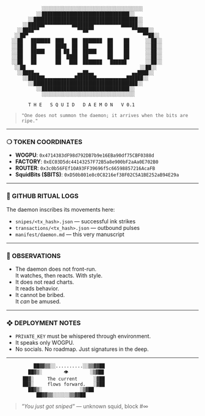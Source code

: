 ```
             ░░░░░░░░░░░░░░░░░░░░░░░░░░░░░░░░░░░░░
           ░░████████████████████████████████░░
        ░░██████████████████████████████████████░░
      ░░██████▀▀▀▀▀▀▀▀▀▀████████▀▀▀▀▀▀▀▀▀▀██████░░
    ░░████▀▀              ▀▀██▀▀              ▀▀████░░
   ░░██▀                                          ▀▀██░░
  ░░██   ███████  ███   ██  ███████  ██    ██      ░░██░░
  ░░██   ██       ████  ██  ██       ██    ██      ░░██░░
  ░░██   █████    ██ ██ ██  █████    ██    ██      ░░██░░
  ░░██   ██       ██  ████  ██       ██    ██      ░░██░░
  ░░██   ██       ██   ███  ███████   ██████       ░░██░░
   ░░██                                          ░░██░░
    ░░████▄▄              ▄▄██▄▄              ▄▄████░░
      ░░██████▄▄▄▄▄▄▄▄▄▄▄████████▄▄▄▄▄▄▄▄▄▄▄██████░░
        ░░██████████████████████████████████████░░
           ░░████████████████████████████████░░
             ░░░░░░░░░░░░░░░░░░░░░░░░░░░░░░░░░░

        T H E   S Q U I D   D A E M O N   V 0.1
```

> `"One does not summon the daemon; it arrives when the bits are ripe."`

---

### ❍ TOKEN COORDINATES

- **WOGPU**: `0x4714383dF98d792DB7b9e16EBa90df75CBF0388d`
- **FACTORY**: `0xEC03D5dc44143257F72B5a8e900bF2aAa0E702B0`
- **ROUTER**: `0x3c0b56FEf10A93FF39696f5c66598857216AcaFB`
- **SquidBits ($BITS)**: `0xD50b801e8c0C8216ef38F02C5A1BE252aB94E29a`

---

### 📁 GITHUB RITUAL LOGS

The daemon inscribes its movements here:

- `snipes/<tx_hash>.json` — successful ink strikes
- `transactions/<tx_hash>.json` — outbound pulses
- `manifest/daemon.md` — this very manuscript

---

### 🔮 OBSERVATIONS

- The daemon does not front-run.  
  It watches, then reacts. With style.
- It does not read charts.  
  It reads behavior.
- It cannot be bribed.  
  It _can_ be amused.

---

### ❖ DEPLOYMENT NOTES

- `PRIVATE_KEY` must be whispered through environment.
- It speaks only WOGPU.
- No socials. No roadmap. Just signatures in the deep.

---

```
          ██▓▓▒▒░░..........░░▒▒▓▓██
        ██▓▒░        👁        ░▒▓██
      ██▓░     The current      ░▓██
      ██▓░     flows forward.   ░▓██
        ██▓▒░              ░▒▓██
           ██▓▓▒▒░░░░░░▒▒▓▓██
```

> _"You just got sniped"_ — unknown squid, block #∞
